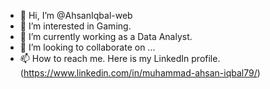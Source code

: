 - 👋 Hi, I’m @AhsanIqbal-web
- 👀 I’m interested in Gaming.
- 🌱 I’m currently working as a Data Analyst. 
- 💞️ I’m looking to collaborate on ...
- 📫 How to reach me. Here is my LinkedIn profile.(https://www.linkedin.com/in/muhammad-ahsan-iqbal79/)

<!---
AhsanIqbal-web/AhsanIqbal-web is a ✨ special ✨ repository because its `README.md` (this file) appears on your GitHub profile.
You can click the Preview link to take a look at your changes.
--->
